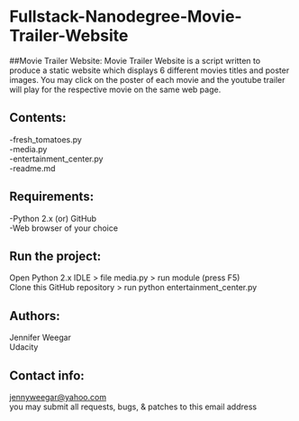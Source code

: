 # Fullstack-Nanodegree-Movie-Trailer-Website
##Movie Trailer Website:
Movie Trailer Website is a script written to produce a static website which displays 6 different movies titles and poster images. You may click on the poster of each movie and the youtube trailer will play for the respective movie on the same web page.

## Contents:
-fresh_tomatoes.py  
-media.py  
-entertainment_center.py  
-readme.md  

## Requirements:
-Python 2.x (or) GitHub  
-Web browser of your choice

## Run the project:
Open Python 2.x IDLE > file media.py > run module (press F5)  
Clone this GitHub repository > run python entertainment_center.py

## Authors:
Jennifer Weegar  
Udacity

## Contact info:
jennyweegar@yahoo.com  
    you may submit all requests, bugs, & patches to this email address


